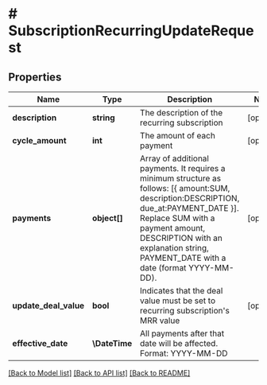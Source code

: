 # # SubscriptionRecurringUpdateRequest

## Properties

Name | Type | Description | Notes
------------ | ------------- | ------------- | -------------
**description** | **string** | The description of the recurring subscription | [optional]
**cycle_amount** | **int** | The amount of each payment | [optional]
**payments** | **object[]** | Array of additional payments. It requires a minimum structure as follows: [{ amount:SUM, description:DESCRIPTION, due_at:PAYMENT_DATE }]. Replace SUM with a payment amount, DESCRIPTION with an explanation string, PAYMENT_DATE with a date (format YYYY-MM-DD). | [optional]
**update_deal_value** | **bool** | Indicates that the deal value must be set to recurring subscription&#39;s MRR value | [optional]
**effective_date** | **\DateTime** | All payments after that date will be affected. Format: YYYY-MM-DD |

[[Back to Model list]](../README.md#documentation-for-models) [[Back to API list]](../README.md#documentation-for-api-endpoints) [[Back to README]](../README.md)
